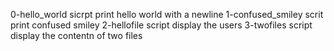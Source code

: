 0-hello_world sicrpt print hello world with a newline
1-confused_smiley scrit print confused smiley
2-hellofile script display the users
3-twofiles script display the contentn of two files
